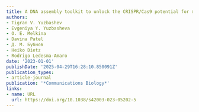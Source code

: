 ```yaml
---
title: A DNA assembly toolkit to unlock the CRISPR/Cas9 potential for metabolic engineering
authors:
- Tigran V. Yuzbashev
- Evgeniya Y. Yuzbasheva
- O. E. Melkina
- Davina Patel
- Д. М. Бубнов
- Heiko Dietz
- Rodrigo Ledesma‐Amaro
date: '2023-01-01'
publishDate: '2025-04-29T16:28:10.850091Z'
publication_types:
- article-journal
publication: '*Communications Biology*'
links:
- name: URL
  url: https://doi.org/10.1038/s42003-023-05202-5
---
```

